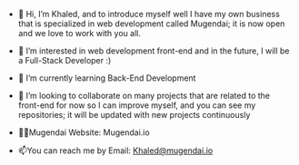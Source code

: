 - 👋 Hi, I’m Khaled, and to introduce myself well I have my own business that is specialized in web development called Mugendai; it is now open and we love to work with you all.
- 👀 I’m interested in web development front-end and in the future, I will be a Full-Stack Developer :)
- 🌱 I’m currently learning Back-End Development
- 💞️  I’m looking to collaborate on many projects that are related to the front-end for now so I can improve myself, and you can see my repositories; it will be updated with new projects continuously
 
- 🧑‍💻Mugendai Website: Mugendai.io
- 📫You can reach me by Email: Khaled@mugendai.io

<!---
MUGK1/MUGK1 is a ✨ special ✨ repository because its `README.md` (this file) appears on your GitHub profile.
You can click the Preview link to take a look at your changes.
--->
